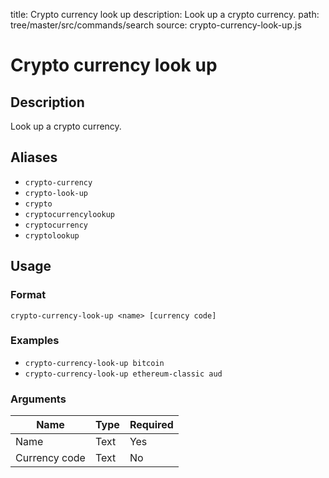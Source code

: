 title: Crypto currency look up
description: Look up a crypto currency.
path: tree/master/src/commands/search
source: crypto-currency-look-up.js

# Crypto currency look up

## Description

Look up a crypto currency.

## Aliases

* `crypto-currency`
* `crypto-look-up`
* `crypto`
* `cryptocurrencylookup`
* `cryptocurrency`
* `cryptolookup`

## Usage

### Format

`crypto-currency-look-up <name> [currency code]`

### Examples

* `crypto-currency-look-up bitcoin`
* `crypto-currency-look-up ethereum-classic aud`

### Arguments

| Name          | Type   | Required |
|---------------|--------|----------|
| Name          | Text   | Yes      |
| Currency code | Text   | No       |
